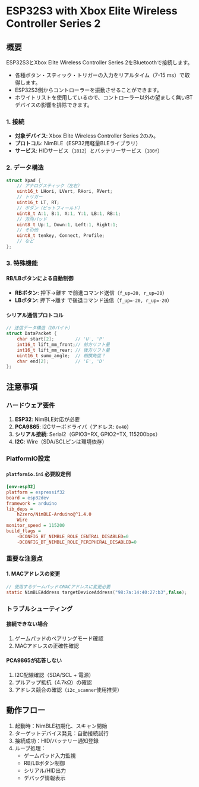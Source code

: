 # ESP32S3 with Xbox Elite Wireless Controller Series 2 

## 概要
ESP32S3とXbox Elite Wireless Controller Series 2をBluetoothで接続します。
- 各種ボタン・スティック・トリガーの入力をリアルタイム（7-15 ms）で取得します。
- ESP32S3側からコントローラーを振動させることができます。
- ホワイトリストを使用しているので、コントローラー以外の望ましく無いBTデバイスの影響を排除できます。

### 1. 接続
- **対象デバイス**: Xbox Elite Wireless Controller Series 2のみ。
- **プロトコル**: NimBLE（ESP32用軽量BLEライブラリ）
- **サービス**: HIDサービス（`1812`）とバッテリーサービス（`180f`）

### 2. データ構造
```c
struct Xpad {
    // アナログスティック（左右）
    uint16_t LHori, LVert, RHori, RVert;
    // トリガー
    uint16_t LT, RT;
    // ボタン（ビットフィールド）
    uint8_t A:1, B:1, X:1, Y:1, LB:1, RB:1;
    // 方向パッド
    uint8_t Up:1, Down:1, Left:1, Right:1;
    // その他
    uint8_t tenkey, Connect, Profile;
    // など
};
```

### 3. 特殊機能

#### RB/LBボタンによる自動制御
- **RBボタン**: 押下→離す で前進コマンド送信（`f_up=20, r_up=20`）
- **LBボタン**: 押下→離す で後退コマンド送信（`f_up=-20, r_up=-20`）

#### シリアル通信プロトコル
```c
// 送信データ構造（10バイト）
struct DataPacket {
    char start[2];        // 'U', 'P'
    int16_t lift_mm_front;// 前方リフト量
    int16_t lift_mm_rear; // 後方リフト量
    uint16_t sumo_angle;  // 相撲角度？
    char end[2];          // 'E', 'D'
};
```

## 注意事項

### ハードウェア要件
1. **ESP32**: NimBLE対応が必要
2. **PCA9865**: I2Cサーボドライバ（アドレス: `0x40`）
3. **シリアル接続**: Serial2（GPIO3=RX, GPIO2=TX, 115200bps）
4. **I2C**: Wire（SDA/SCLピンは環境依存）

### PlatformIO設定
#### `platformio.ini` 必要設定例
```ini
[env:esp32]
platform = espressif32
board = esp32dev
framework = arduino
lib_deps = 
    h2zero/NimBLE-Arduino@^1.4.0
    Wire
monitor_speed = 115200
build_flags = 
    -DCONFIG_BT_NIMBLE_ROLE_CENTRAL_DISABLED=0
    -DCONFIG_BT_NIMBLE_ROLE_PERIPHERAL_DISABLED=0
```

### 重要な注意点

#### 1. MACアドレスの変更
```c
// 使用するゲームパッドのMACアドレスに変更必要
static NimBLEAddress targetDeviceAddress("98:7a:14:40:27:b3",false);
```

### トラブルシューティング

#### 接続できない場合
1. ゲームパッドのペアリングモード確認
2. MACアドレスの正確性確認

#### PCA9865が応答しない
1. I2C配線確認（SDA/SCL + 電源）
2. プルアップ抵抗（4.7kΩ）の確認
3. アドレス競合の確認（`i2c_scanner`使用推奨）

## 動作フロー
1. 起動時：NimBLE初期化、スキャン開始
2. ターゲットデバイス発見：自動接続試行
3. 接続成功：HID/バッテリー通知登録
4. ループ処理：
   - ゲームパッド入力監視
   - RB/LBボタン制御
   - シリアル/HID出力
   - デバッグ情報表示

